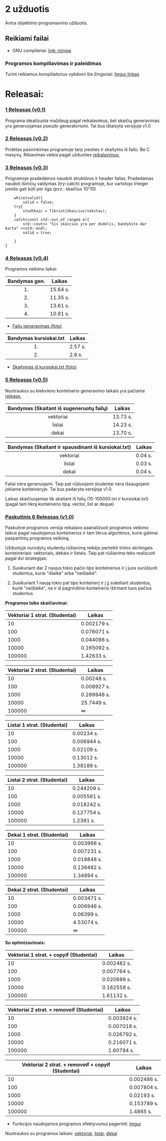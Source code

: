 # 2 užduotis
Antra objektinio programavimo užduotis.
## Reikiami failai
* GNU compileriai: [link: mingw](http://www.mingw.org)
### Programos kompiliavimas ir paleidimas
Turint reikiamus kompiliatorius vykdomi šie žingsniai:
[Imgur linkas](https://imgur.com/a/yB0usfs)
# Releasai:
### [1 Releasas (v0.1)](https://github.com/Dr1dd/2-u-d./releases/tag/v0.1)
Programa idealizuota maždaug pagal reikalavimus, bet skaičių generavimas yra generuojamas pseudo generatoriumi. Tai bus ištaisyta versijoje v1.0
### [2 Releasas (v0.2)](https://github.com/Dr1dd/2-u-d./releases/tag/v0.2)
Pridėtas pasirinkimas programoje tarp įvesties ir skaitymo iš failo. Be C masyvų.
Rikiavimas veikia pagal užduoties [reikalavimus:](https://github.com/objprog/paskaitos2019/wiki/2-oji-u%C5%BEduotis#reikalavimai-versijai-v02-terminas-2019-02-24-)
### [3 Releasas (v0.3)](https://github.com/Dr1dd/2-u-d./releases/tag/v0.3)
Programoje pradedamos naudoti struktūros ir header failas.
Pradedamas naudoti išimčių valdymas (try-catch) programoje, kur vartotojo Integer įvestis gali būti per ilga (pvz.: skaičius 10^10)
```
	while(valid){
		valid = false;
	try{
		studSkaic = TikrintiSkaicius(tekstas);		
	}
	catch(const std::out_of_range& e){
		std::cout<< "Sis skaicius yra per didelis, bandykite dar karta" <<std::endl;
		valid = true;
		
	}
}
```
### [4 Releasas (v0.4)](https://github.com/Dr1dd/2-u-d./releases/tag/v0.4)
Programos veikimo laikai:

| Bandymas gen. | Laikas        |
| :-------------: | ------------- |
| 1.            | 15.64 s.      |
| 2.            | 11.35 s.      |
| 3.            | 13.61 s.      |
| 4.            | 10.91 s.      |


* [Failų generavimas (foto)](https://imgur.com/a/emVwq4E)

| Bandymas kursiokai.txt | Laikas   |
| :--------: | -------- |
| 1.       | 2.57 s. |
| 2.       | 2.8 s. |

* [Skaitymas iš kursiokai.txt (foto)](https://imgur.com/a/xGUrfVX)
### [5 Releasas (v0.5)](https://github.com/Dr1dd/2-u-d./releases/tag/v0.5)
Nuotraukos su kiekvieno konteinerio generavimo laikais yra pačiame [release.](https://github.com/Dr1dd/2-u-d./releases/tag/v0.5)

| Bandymas (Skaitant iš sugeneruotų failų) | Laikas   |
| :--------: | -------- |
| vektoriai       | 13.73 s. |
| listai     | 14.23 s. |
| dekai       | 13.70 s. |

| Bandymas (Skaitant ir spausdinant iš kursiokai.txt) | Laikas   |
| :--------: | -------- |
| vektoriai       | 0.04 s. |
| listai     | 0.03 s. |
| dekai       | 0.04 s. |

Failai nėra generuojami. Taip pat rūšiuojami studentai nėra išsaugojami jokiame konteineryje. Tai bus padaryta versijoje v1.0.

Laikas skaičiuojamas tik skaitant iš failų (10-100000.txt ir kursiokai.txt) (pagal tam tikrą konteinerio tipą: vector, list ar deque)
### [Paskutinis 6 Releasas (v1.0)](https://github.com/Dr1dd/2-u-d./releases/tag/v1.0)
Paskutinė programos versija reikalavo paanalizuoti programos veikimo laikus pagal naudojamus konteinerius ir tam tikrus algoritmus, kurie galimai paspartintų programos veikimą.

Užduotyje nurodytų studentų rūšiavimą reikėjo perteikti trimis skirtingais konteineriais: vektoriais, dekais ir listais. Taip pat rūšiavima teko realizuoti pagal dvi strategijas:

1. Susikuriant dar 2 naujus tokio pačio tipo konteinerius ir į juos surūšiuoti studentus, kurie "išlaikė" arba "neišlaikė".

2. Susikuriant 1 naują tokio pat tipo konteinerį ir į jį sukeliant studentus, kurie "neišlaikė", na ir iš pagrindinio konteinerio ištrinant tuos pačius studentus.

**Programos laiko skaičiavimai:**

| Vektoriai 1 strat. (Studentai) | Laikas |
| ----------------- | ------ |
| 10 | 0.002179 s. |
| 100 | 0.076071 s. |
| 1000 | 0.044098 s. |
| 10000 | 0.165092 s. |
| 100000 | 1.42633 s. |

| Vektoriai 2 strat. (Studentai) | Laikas |
| ----------------- | ------ |
| 10 | 0.00248 s. |
| 100 | 0.008927 s. |
| 1000 | 0.289948 s. |
| 10000 | 25.7449 s. |
| 100000 | ∞ |

| Listai 1 strat. (Studentai) | Laikas |
| ----------------- | ------ |
| 10 | 0.00234 s. |
| 100 | 0.006944 s. |
| 1000 | 0.02109 s. |
| 10000 | 0.13012 s. |
| 100000 | 1.38188 s. |

| Listai 2 strat. (Studentai) | Laikas |
| ----------------- | ------ |
| 10 | 0.244209 s. |
| 100 | 0.005561 s. |
| 1000 | 0.018242 s. |
| 10000 | 0.127754 s. |
| 100000 | 1.2391 s. |

| Dekai 1 strat. (Studentai) | Laikas |
| ----------------- | ------ |
| 10 | 0.003966 s. |
| 100 | 0.007231 s. |
| 1000 | 0.018848 s. |
| 10000 | 0.136482 s. |
| 100000 | 1.34894 s. |

| Dekai 2 strat. (Studentai) | Laikas |
| ----------------- | ------ |
| 10 | 0.003471 s. |
| 100 | 0.006946 s. |
| 1000 | 0.06399 s. |
| 10000 | 4.53074 s. |
| 100000 | ∞ |

**Su optimizavimais:**

| Vektoriai 1 strat. + copyif (Studentai) | Laikas |
| ----------------- | ------ |
| 10 | 0.002482 s. |
| 100 | 0.007764 s. |
| 1000 | 0.020686 s. |
| 10000 | 0.162558 s. |
| 100000 | 1.61132 s. |

| Vektoriai 2 strat. + removeif (Studentai) | Laikas |
| ----------------- | ------ |
| 10 | 0.003924 s. |
| 100 | 0.007018 s. |
| 1000 | 0.026792 s. |
| 10000 | 0.216071 s. |
| 100000 | 1.60784 s. |

| Vektoriai 2 strat. + removeif + copyif (Studentai) | Laikas |
| ----------------- | ------ |
| 10 | 0.002486 s. |
| 100 | 0.007804 s. |
| 1000 | 0.02193 s. |
| 10000 | 0.153789 s. |
| 100000 | 1.4865 s. |

* Funkcijos naudojamos programos efektyvumui pagerinti: [imgur](https://imgur.com/a/ZUuqimf)

Nuotraukos su programos laikais: [vektoriai](https://imgur.com/a/WJtahba), [listai](https://imgur.com/a/adZMfZU), [dekai](https://imgur.com/a/hKofp2w)
